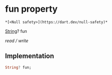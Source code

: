 


# fun property




    *[<Null safety>](https://dart.dev/null-safety)*


[String](https://api.flutter.dev/flutter/dart-core/String-class.html)? fun
  
_read / write_






## Implementation

```dart
String? fun;


```







